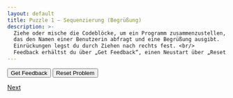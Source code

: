 ```yaml
---
layout: default
title: Puzzle 1 – Sequenzierung (Begrüßung)
description: >-
  Ziehe oder mische die Codeblöcke, um ein Programm zusammenzustellen,
  das den Namen einer Benutzerin abfragt und eine Begrüßung ausgibt.
  Einrückungen legst du durch Ziehen nach rechts fest. <br/>
  Feedback erhältst du über „Get Feedback“, einen Neustart über „Reset Problem“.
---
```


<div id="p1-trash" class="sortable-code"></div>
<div id="p1-work"  class="sortable-code"></div>
<div style="clear: both;"></div>

<p>
  <input id="p1-feedback" value="Get Feedback"  type="button" />
  <input id="p1-reset"    value="Reset Problem" type="button" />
</p>

<script type="text/javascript">
(function () {
  var initial =
    "name = input(\"Wie heißt du?\")\\n" +
    "print(\"Hallo, \" + name + \"!\")\\n" +
    "print(\"Auf Wiedersehen\")  #distractor\\n";

  var pp = new ParsonsWidget({
    sortableId: "p1-work",
    trashId:    "p1-trash",
    grader:     ParsonsWidget._graders.LineBasedGrader,
    can_indent: true,
    x_indent:   50,
    lang:       "en",
    max_wrong_lines: 10
  });
  pp.init(initial);
  pp.shuffleLines();
  $("#p1-reset").click(function (e) { e.preventDefault(); pp.shuffleLines(); });
  $("#p1-feedback").click(function (e) { e.preventDefault(); pp.getFeedback(); });
})();
</script>

[Next](./aufg2.html)
